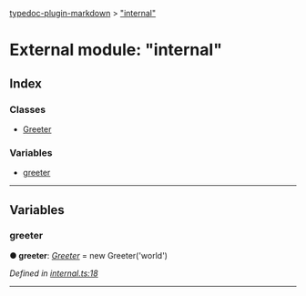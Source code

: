 [typedoc-plugin-markdown](../README.md) > ["internal"](../modules/_internal_.md)



# External module: "internal"

## Index

### Classes

* [Greeter](../classes/_internal_.greeter.md)


### Variables

* [greeter](_internal_.md#greeter-1)



---
## Variables
<a id="greeter-1"></a>

###  greeter

**●  greeter**:  *[Greeter](../classes/_internal_.greeter.md)*  =  new Greeter('world')

*Defined in [internal.ts:18](https://github.com/tgreyuk/typedoc-plugin-markdown/blob/master/tests/src/internal.ts#L18)*





___


